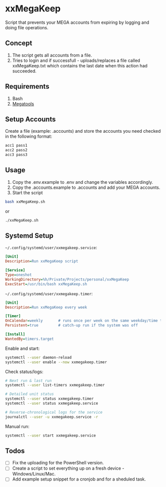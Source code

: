 # xxMegaKeep

Script that prevents your MEGA accounts from expiring by logging and doing file operations.

## Concept

1. The script gets all accounts from a file.
2. Tries to login and if successfull - uploads/replaces a file called xxMegaKeep.txt which contains the last date when this action had succeeded.

## Requirements

1. Bash
2. [Megatools](https://megous.com/git/megatools)

## Setup Accounts

Create a file (example: .accounts) and store the accounts you need checked in the following format:

```bash
acc1 pass1
acc2 pass2
acc3 pass3

```

## Usage

1. Copy the .env.example to .env and change the variables accordingly.
2. Copy the .accounts.example to .accounts and add your MEGA accounts.
3. Start the script

```bash
bash xxMegaKeep.sh
```

or

```bash
./xxMegaKeep.sh
```

## Systemd Setup

`~/.config/systemd/user/xxmegakeep.service`:

```ini
[Unit]
Description=Run xxMegaKeep script

[Service]
Type=oneshot
WorkingDirectory=%h/Private/Projects/personal/xxMegaKeep
ExecStart=/usr/bin/bash xxMegaKeep.sh
```

`~/.config/systemd/user/xxmegakeep.timer`:

```ini
[Unit]
Description=Run xxMegaKeep every week

[Timer]
OnCalendar=weekly       # runs once per week on the same weekday/time the timer is first started
Persistent=true         # catch-up run if the system was off

[Install]
WantedBy=timers.target
```

Enable and start:

```bash
systemctl --user daemon-reload
systemctl --user enable --now xxmegakeep.timer
```

Check status/logs:

```bash
# Next run & last run
systemctl --user list-timers xxmegakeep.timer

# Detailed unit status
systemctl --user status xxmegakeep.timer
systemctl --user status xxmegakeep.service

# Reverse-chronological logs for the service
journalctl --user -u xxmegakeep.service -r
```

Manual run:

```bash
systemctl --user start xxmegakeep.service
```

## Todos

- [ ] Fix the uploading for the PowerShell version.
- [ ] Create a script to set everything up on a fresh device - Windows/Linux/Mac.
- [ ] Add example setup snippet for a cronjob and for a sheduled task.
